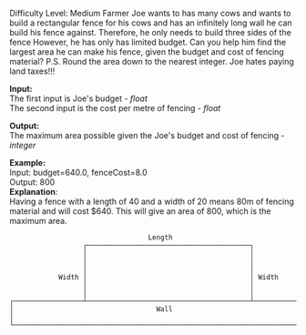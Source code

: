 Difficulty Level: Medium
Farmer Joe wants to has many cows and wants to build a rectangular fence for his cows and has an
infinitely long wall he can build his fence against. Therefore, he only needs to build three sides of the fence
However, he has only has limited budget. Can you help him find the largest area he can make his fence, given the 
budget and cost of fencing material?
P.S. Round the area down to the nearest integer. Joe hates paying land taxes!!!

**Input:**\
The first input is Joe's budget - *float* \
The second input is the cost per metre of fencing - *float*

**Output:**\
The maximum area possible given the Joe's budget and cost of fencing - *integer*

**Example:**\
Input: budget=640.0, fenceCost=8.0\
Output: 800\
**Explanation**:\
Having a fence with a length of 40 and a width of 20 means 80m of fencing material and will cost $640. This will give
an area of 800, which is the maximum area.

```
                                  Length
                  ┌────────────────────────────────────────┐
                  │                                        │
                  │                                        │
                  │                                        │
            Width │                                        │ Width
                  │                                        │
                  │                                        │
┌─────────────────┴────────────────────────────────────────┴─────────────────┐
│                                   Wall                                     │
└────────────────────────────────────────────────────────────────────────────┘
```
